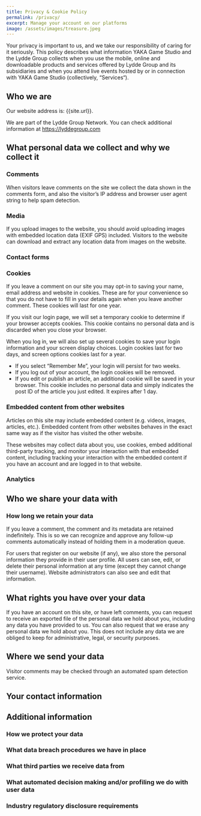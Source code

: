 ```yaml
---
title: Privacy & Cookie Policy
permalink: /privacy/
excerpt: Manage your account on our platforms
image: /assets/images/treasure.jpeg
---
```

Your privacy is important to us, and we take our responsibility of caring for it seriously. This policy describes what information YAKA Game Studio and the Lydde Group collects when you use the mobile, online and downloadable products and services offered by Lydde Group and its subsidiaries and when you attend live events hosted by or in connection with YAKA Game Studio (collectively, “Services“).

## Who we are
Our website address is: {{site.url}}.

We are part of the Lydde Group Network. You can check additional information at https://lyddegroup.com

## What personal data we collect and why we collect it
### Comments
When visitors leave comments on the site we collect the data shown in the comments form, and also the visitor’s IP address and browser user agent string to help spam detection.

### Media
If you upload images to the website, you should avoid uploading images with embedded location data (EXIF GPS) included. 
Visitors to the website can download and extract any location data from images on the website.

### Contact forms

### Cookies
If you leave a comment on our site you may opt-in to saving your name, email address and website in cookies. 
These are for your convenience so that you do not have to fill in your details again when you leave another comment. 
These cookies will last for one year.

If you visit our login page, we will set a temporary cookie to determine if your browser accepts cookies. 
This cookie contains no personal data and is discarded when you close your browser.

When you log in, we will also set up several cookies to save your login information and your screen display choices.
Login cookies last for two days, and screen options cookies last for a year. 
- If you select “Remember Me”, your login will persist for two weeks. 
- If you log out of your account, the login cookies will be removed.
- If you edit or publish an article, an additional cookie will be saved in your browser. This cookie includes no personal data and simply indicates the post ID of the article you just edited. It expires after 1 day.

### Embedded content from other websites
Articles on this site may include embedded content (e.g. videos, images, articles, etc.). Embedded content from other websites behaves in the exact same way as if the visitor has visited the other website.

These websites may collect data about you, use cookies, embed additional third-party tracking, and monitor your interaction with that embedded content, including tracking your interaction with the embedded content if you have an account and are logged in to that website.

### Analytics
## Who we share your data with
### How long we retain your data
If you leave a comment, the comment and its metadata are retained indefinitely. This is so we can recognize and approve any follow-up comments automatically instead of holding them in a moderation queue.

For users that register on our website (if any), we also store the personal information they provide in their user profile. All users can see, edit, or delete their personal information at any time (except they cannot change their username). Website administrators can also see and edit that information.

## What rights you have over your data
If you have an account on this site, or have left comments, you can request to receive an exported file of the personal data we hold about you, including any data you have provided to us. You can also request that we erase any personal data we hold about you. This does not include any data we are obliged to keep for administrative, legal, or security purposes.

## Where we send your data
Visitor comments may be checked through an automated spam detection service.

## Your contact information
## Additional information
### How we protect your data
### What data breach procedures we have in place
### What third parties we receive data from
### What automated decision making and/or profiling we do with user data
### Industry regulatory disclosure requirements